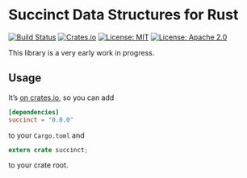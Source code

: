# Succinct Data Structures for Rust

[![Build Status](https://travis-ci.org/tov/succinct-rs.svg?branch=master)](https://travis-ci.org/tov/succinct-rs)
[![Crates.io](https://img.shields.io/crates/v/succinct.svg?maxAge=2592000)](https://crates.io/crates/succinct)
[![License: MIT](https://img.shields.io/badge/license-MIT-blue.svg)](LICENSE-MIT)
[![License: Apache 2.0](https://img.shields.io/badge/license-Apache_2.0-blue.svg)](LICENSE-APACHE)

This library is a very early work in progress.

## Usage

It’s [on crates.io](https://crates.io/crates/succinct), so you can add

```toml
[dependencies]
succinct = "0.0.0"
```

to your `Cargo.toml` and

```rust
extern crate succinct;
```

to your crate root.
